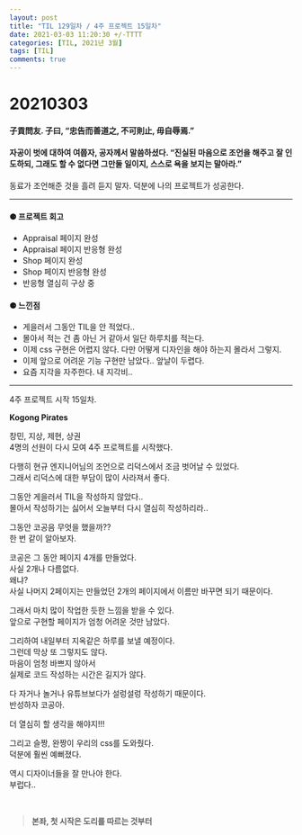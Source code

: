 ```yaml
---
layout: post
title: "TIL 129일차 / 4주 프로젝트 15일차"
date: 2021-03-03 11:20:30 +/-TTTT
categories: [TIL, 2021년 3월]
tags: [TIL]
comments: true
---
```


# **20210303**

#### **子貢問友. 子曰, “忠告而善道之, 不可則止, 毋自辱焉.”**

#### **자공이 벗에 대하여 여쭙자, 공자께서 말씀하셨다. “진실된 마음으로 조언을 해주고 잘 인도하되, 그래도 할 수 없다면 그만둘 일이지, 스스로 욕을 보지는 말아라.”**

동료가 조언해준 것을 흘려 듣지 말자. 덕분에 나의 프로젝트가 성공한다.

---

#### **⚈ 프로젝트 회고**

- Appraisal 페이지 완성
- Appraisal 페이지 반응형 완성
- Shop 페이지 완성
- Shop 페이지 반응형 완성
- 반응형 열심히 구상 중

#### **⚈ 느낀점**

- 게을러서 그동안 TIL을 안 적었다..
- 몰아서 적는 건 좀 아닌 거 같아서 일단 하루치를 적는다.
- 이제 css 구현은 어렵지 않다. 다만 어떻게 디자인을 해야 하는지 몰라서 그렇지.
- 이제 앞으로 어려운 기능 구현만 남았다.. 앞날이 두렵다.
- 요즘 지각을 자주한다. 내 지각비..

---

4주 프로젝트 시작 15일차.

**Kogong Pirates**

창민, 지상, 제현, 상권  
4명의 선원이 다시 모여 4주 프로젝트를 시작했다.

다행히 현규 엔지니어님의 조언으로 리덕스에서 조금 벗어날 수 있었다.  
그래서 리덕스에 대한 부담이 많이 사라져서 좋다.

그동안 게을러서 TIL을 작성하지 않았다..  
몰아서 작성하기는 싫어서 오늘부터 다시 열심히 작성하리라..

그동안 코공음 무엇을 했을까??  
한 번 같이 알아보자.

코공은 그 동안 페이지 4개를 만들었다.  
사실 2개나 다름없다.  
왜냐?  
사실 나머지 2페이지는 만들었던 2개의 페이지에서 이름만 바꾸면 되기 때문이다.

그래서 마치 많이 작업한 듯한 느낌을 받을 수 있다.  
앞으로 구현할 페이지가 엄청 어려운 것만 남았다.

그리하여 내일부터 지옥같은 하루를 보낼 예정이다.  
그런데 막상 또 그렇지도 않다.  
마음이 엄청 바쁘지 않아서  
실제로 코드 작성하는 시간은 길지가 않다.

다 자거나 놀거나 유튜브보다가 설렁설렁 작성하기 때문이다.  
반성하자 코공아.

더 열심히 할 생각을 해야지!!!

그리고 슬짱, 완짱이 우리의 css를 도와줬다.  
덕분에 훨씬 예뻐졌다.

역시 디자이너들을 잘 만나야 한다.  
부럽다..

<br>

> **본좌, 첫 시작은 도리를 따르는 것부터**
